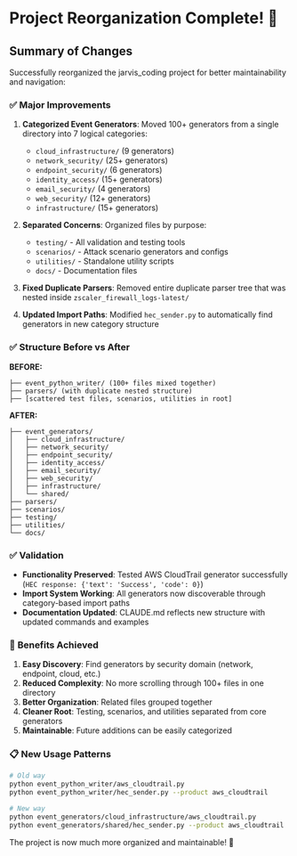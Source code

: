 # Project Reorganization Complete! 🎉

## Summary of Changes

Successfully reorganized the jarvis_coding project for better maintainability and navigation:

### ✅ **Major Improvements**

1. **Categorized Event Generators**: Moved 100+ generators from a single directory into 7 logical categories:
   - `cloud_infrastructure/` (9 generators)
   - `network_security/` (25+ generators) 
   - `endpoint_security/` (6 generators)
   - `identity_access/` (15+ generators)
   - `email_security/` (4 generators) 
   - `web_security/` (12+ generators)
   - `infrastructure/` (15+ generators)

2. **Separated Concerns**: Organized files by purpose:
   - `testing/` - All validation and testing tools
   - `scenarios/` - Attack scenario generators and configs
   - `utilities/` - Standalone utility scripts
   - `docs/` - Documentation files

3. **Fixed Duplicate Parsers**: Removed entire duplicate parser tree that was nested inside `zscaler_firewall_logs-latest/`

4. **Updated Import Paths**: Modified `hec_sender.py` to automatically find generators in new category structure

### ✅ **Structure Before vs After**

**BEFORE:** 
```
├── event_python_writer/ (100+ files mixed together)
├── parsers/ (with duplicate nested structure)
├── [scattered test files, scenarios, utilities in root]
```

**AFTER:**
```
├── event_generators/
│   ├── cloud_infrastructure/
│   ├── network_security/
│   ├── endpoint_security/
│   ├── identity_access/
│   ├── email_security/
│   ├── web_security/
│   ├── infrastructure/
│   └── shared/
├── parsers/
├── scenarios/
├── testing/
├── utilities/
└── docs/
```

### ✅ **Validation**

- **Functionality Preserved**: Tested AWS CloudTrail generator successfully (`HEC response: {'text': 'Success', 'code': 0}`)
- **Import System Working**: All generators now discoverable through category-based import paths
- **Documentation Updated**: CLAUDE.md reflects new structure with updated commands and examples

### 🚀 **Benefits Achieved**

1. **Easy Discovery**: Find generators by security domain (network, endpoint, cloud, etc.)
2. **Reduced Complexity**: No more scrolling through 100+ files in one directory
3. **Better Organization**: Related files grouped together
4. **Cleaner Root**: Testing, scenarios, and utilities separated from core generators
5. **Maintainable**: Future additions can be easily categorized

### 📋 **New Usage Patterns**

```bash
# Old way
python event_python_writer/aws_cloudtrail.py
python event_python_writer/hec_sender.py --product aws_cloudtrail

# New way  
python event_generators/cloud_infrastructure/aws_cloudtrail.py
python event_generators/shared/hec_sender.py --product aws_cloudtrail
```

The project is now much more organized and maintainable! 🎯